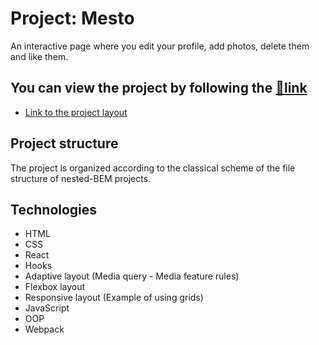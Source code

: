 # Project: Mesto
An interactive page where you edit your profile, add photos, delete them and like them.

## You can view the project by following the [:link:link](https://elndry.github.io/mesto-react/)
* [Link to the project layout](https://www.figma.com/file/2cn9N9jSkmxD84oJik7xL7/JavaScript.-Sprint-4?node-id=0%3A1)

## Project structure
The project is organized according to the classical scheme of the file structure of nested-BEM projects.

## Technologies
* HTML
* CSS
* React
* Hooks
* Adaptive layout (Media query - Media feature rules)
* Flexbox layout
* Responsive layout (Example of using grids)
* JavaScript
* OOP
* Webpack
